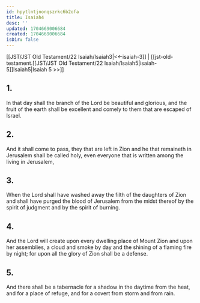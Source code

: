 ```yaml
---
id: hpytlntjnonqszrkc6b2ofa
title: Isaiah4
desc: ''
updated: 1704669006684
created: 1704669006684
isDir: false
---
```

[[JST/JST Old Testament/22 Isaiah/Isaiah3|<<-isaiah-3]] | [[jst-old-testament.[[JST/JST Old Testament/22 Isaiah/Isaiah5|isaiah-5]]Isaiah5|Isaiah 5 >>]]
## 1.
In that day shall the branch of the Lord be beautiful and glorious, and the fruit of the earth shall be excellent and comely to them that are escaped of Israel.
## 2.
And it shall come to pass, they that are left in Zion and he that remaineth in Jerusalem shall be called holy, even everyone that is written among the living in Jerusalem,
## 3.
When the Lord shall have washed away the filth of the daughters of Zion and shall have purged the blood of Jerusalem from the midst thereof by the spirit of judgment and by the spirit of burning.
## 4.
And the Lord will create upon every dwelling place of Mount Zion and upon her assemblies, a cloud and smoke by day and the shining of a flaming fire by night; for upon all the glory of Zion shall be a defense.
## 5.
And there shall be a tabernacle for a shadow in the daytime from the heat, and for a place of refuge, and for a covert from storm and from rain.


